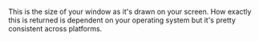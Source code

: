 This is the size of your window as it's drawn on your screen. How exactly this is returned is dependent on your operating system but it's pretty consistent across platforms.
